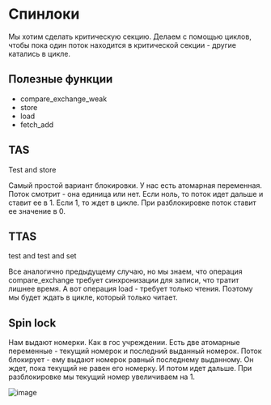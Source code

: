 # Спинлоки

Мы хотим сделать критическую секцию.
Делаем с помощью циклов, чтобы пока один поток находится в критической секции - другие катались в цикле.

## Полезные функции

* compare_exchange_weak
* store
* load
* fetch_add

## TAS

Test and store

Самый простой вариант блокировки. У нас есть атомарная переменная. Поток смотрит - она единица или нет.
Если ноль, то поток идет дальше и ставит ее в 1. Если 1, то ждет в цикле.
При разблокировке поток ставит ее значение в 0.

## TTAS

test and test and set

Все аналогично предыдущему случаю, но мы знаем, что операция compare_exchange требует синхронизации для записи, что тратит лишнее время.
А вот операция load - требует только чтения. Поэтому мы будет ждать в цикле, который только читает.

## Spin lock

Нам выдают номерки. Как в гос учреждении. Есть две атомарные переменные - текущий номерок и последний выданный номерок.
Поток блокирует - ему выдают номерок равный последнему выданному. Он ждет, пока текущий не равен его номерку. И потом идет дальше.
При разблокировке мы текущий номер увеличиваем на 1.

![image](https://user-images.githubusercontent.com/25401699/202441339-47960e2c-ca94-4f85-9a5d-9c07c8fd0ce7.png)
